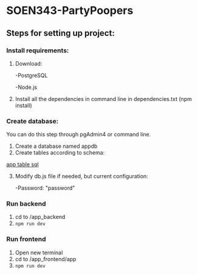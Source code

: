 # SOEN343-PartyPoopers
## Steps for setting up project:
### Install requirements:
1. Download:
   
    -PostgreSQL
   
    -Node.js

3. Install all the dependencies in command line in dependencies.txt (npm install)
### Create database:
You can do this step through pgAdmin4 or command line.
1. Create a database named appdb
2. Create tables according to schema:
   
[app table sql](app_tables.sql)

3. Modify db.js file if needed, but current configuration:
   
    -Password: "password"

### Run backend
1. cd to /app_backend
2. ```npm run dev```
### Run frontend
1. Open new terminal
2. cd to /app_frontend/app
3. ``` npm run dev ```
